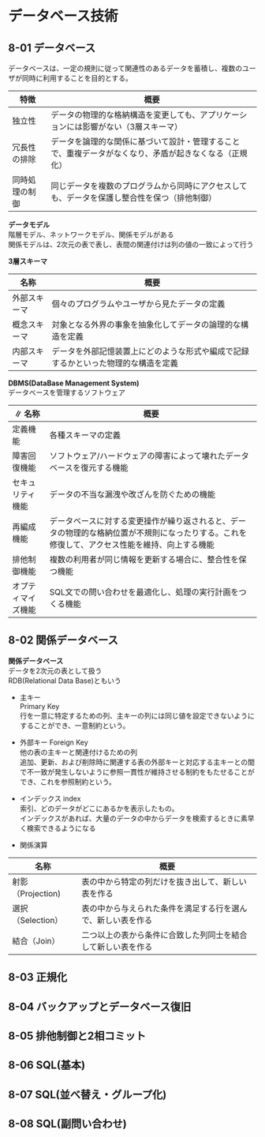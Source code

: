 # データベース技術

## 8-01 データベース

データベースは、一定の規則に従って関連性のあるデータを蓄積し、複数のユーザが同時に利用することを目的とする。

| 特徴 | 概要 |
| - | - |
| 独立性 | データの物理的な格納構造を変更しても、アプリケーションには影響がない（3層スキーマ） |
| 冗長性の排除 | データを論理的な関係に基づいて設計・管理することで、重複データがなくなり、矛盾が起きなくなる（正規化） |
| 同時処理の制御 | 同じデータを複数のプログラムから同時にアクセスしても、データを保護し整合性を保つ（排他制御） |

**データモデル**  
階層モデル、ネットワークモデル、関係モデルがある  
関係モデルは、2次元の表で表し、表間の関連付けは列の値の一致によって行う

**3層スキーマ**  

| 名称 | 概要 |
| - | - |
| 外部スキーマ | 個々のプログラムやユーザから見たデータの定義 |
| 概念スキーマ | 対象となる外界の事象を抽象化してデータの論理的な構造を定義 |
| 内部スキーマ | データを外部記憶装置上にどのような形式や編成で記録するかといった物理的な構造を定義 |

**DBMS(DataBase Management System)**  
データベースを管理するソフトウェア

∥ 名称 | 概要 |
| - | - |
| 定義機能 | 各種スキーマの定義 |
| 障害回復機能 | ソフトウェア/ハードウェアの障害によって壊れたデータベースを復元する機能 |
| セキュリティ機能 | データの不当な漏洩や改ざんを防ぐための機能 |
| 再編成機能 | データベースに対する変更操作が繰り返されると、データの物理的な格納位置が不規則になったりする。これを修復して、アクセス性能を維持、向上する機能 |
| 排他制御機能 | 複数の利用者が同じ情報を更新する場合に、整合性を保つ機能 |
| オプティマイズ機能 | SQL文での問い合わせを最適化し、処理の実行計画をつくる機能 |

## 8-02 関係データベース

**関係データベース**  
データを2次元の表として扱う  
RDB(Relational Data Base)ともいう  

* 主キー  
  Primary Key  
  行を一意に特定するための列、主キーの列には同じ値を設定できないようにすることができ、一意制約という。  

* 外部キー
  Foreign Key  
  他の表の主キーと関連付けるための列  
  追加、更新、および削除時に関連する表の外部キーと対応する主キーとの間で不一致が発生しないように参照一貫性が維持させる制約をもたせることができ、これを参照制約という。

* インデックス
  index  
  索引、どのデータがどこにあるかを表示したもの。  
  インデックスがあれば、大量のデータの中からデータを検索するときに素早く検索できるようになる

* 関係演算  
  
| 名称 | 概要 |
| - | - |
| 射影（Projection) | 表の中から特定の列だけを抜き出して、新しい表を作る |
| 選択（Selection） | 表の中から与えられた条件を満足する行を選んで、新しい表を作る |
| 結合（Join） | 二つ以上の表から条件に合致した列同士を結合して新しい表を作る |

## 8-03 正規化

## 8-04 バックアップとデータベース復旧

## 8-05 排他制御と2相コミット

## 8-06 SQL(基本)

## 8-07 SQL(並べ替え・グループ化)

## 8-08 SQL(副問い合わせ)